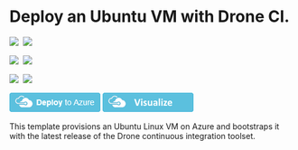 # Deploy an Ubuntu VM with Drone CI.

<IMG SRC="https://azurequickstartsservice.blob.core.windows.net/badges/drone-ubuntu-vm/PublicLastTestDate.svg" />&nbsp;
<IMG SRC="https://azurequickstartsservice.blob.core.windows.net/badges/drone-ubuntu-vm/PublicDeployment.svg" />&nbsp;

<IMG SRC="https://azurequickstartsservice.blob.core.windows.net/badges/drone-ubuntu-vm/FairfaxLastTestDate.svg" />&nbsp;
<IMG SRC="https://azurequickstartsservice.blob.core.windows.net/badges/drone-ubuntu-vm/FairfaxDeployment.svg" />&nbsp;

<IMG SRC="https://azurequickstartsservice.blob.core.windows.net/badges/drone-ubuntu-vm/BestPracticeResult.svg" />&nbsp;
<IMG SRC="https://azurequickstartsservice.blob.core.windows.net/badges/drone-ubuntu-vm/CredScanResult.svg" />&nbsp;

<a href="https://portal.azure.com/#create/Microsoft.Template/uri/https%3A%2F%2Fraw.githubusercontent.com%2FAzure%2Fazure-quickstart-templates%2Fmaster%2Fdrone-ubuntu-vm%2Fazuredeploy.json" target="_blank"><img src="https://raw.githubusercontent.com/Azure/azure-quickstart-templates/master/1-CONTRIBUTION-GUIDE/images/deploytoazure.png"/></a>
<a href="http://armviz.io/#/?load=https%3A%2F%2Fraw.githubusercontent.com%2FAzure%2Fazure-quickstart-templates%2Fmaster%2Fdrone-ubuntu-vm%2Fazuredeploy.json" target="_blank">
    <img src="https://raw.githubusercontent.com/Azure/azure-quickstart-templates/master/1-CONTRIBUTION-GUIDE/images/visualizebutton.png"/>
</a>

This template provisions an Ubuntu Linux VM on Azure and bootstraps it with the latest release of the Drone continuous integration toolset.


